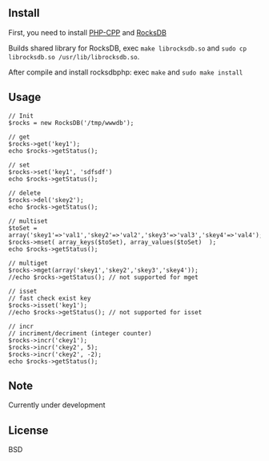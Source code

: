 ## Install

First, you need to install [PHP-CPP](https://github.com/CopernicaMarketingSoftware/PHP-CPP)
and
[RocksDB](https://github.com/facebook/rocksdb/)

Builds shared library for RocksDB, exec `make librocksdb.so` and `sudo cp librocksdb.so /usr/lib/librocksdb.so`.


After compile and install rocksdbphp:
exec `make` and `sudo make install`

## Usage
    
    // Init
    $rocks = new RocksDB('/tmp/wwwdb');
    
    // get
    $rocks->get('key1');
    echo $rocks->getStatus();

    // set
    $rocks->set('key1', 'sdfsdf')
    echo $rocks->getStatus();
    
    // delete
    $rocks->del('skey2');
    echo $rocks->getStatus();
    
    // multiset
    $toSet = array('skey1'=>'val1','skey2'=>'val2','skey3'=>'val3','skey4'=>'val4');
    $rocks->mset( array_keys($toSet), array_values($toSet)  );
    echo $rocks->getStatus();
    
    // multiget
    $rocks->mget(array('skey1','skey2','skey3','skey4'));
    //echo $rocks->getStatus(); // not supported for mget
    
    // isset
    // fast check exist key
    $rocks->isset('key1');
    //echo $rocks->getStatus(); // not supported for isset
    
    // incr
    // incriment/decriment (integer counter)
    $rocks->incr('ckey1');
    $rocks->incr('ckey2', 5);
    $rocks->incr('ckey2', -2);
    echo $rocks->getStatus();


## Note
Currently under development

## License
BSD
